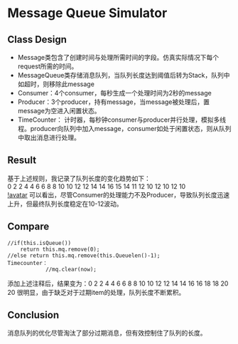 # Message Queue Simulator
## Class Design
- Message类包含了创建时间与处理所需时间的字段。仿真实际情况下每个request所需的时间。
- MessageQueue类存储消息队列，当队列长度达到阈值后转为Stack，队列中如超时，则移除此message
- Consumer：4个consumer，每秒生成一个处理时间为2秒的message
- Producer：3个producer，持有message，当message被处理后，置message为空进入闲置状态。
- TimeCounter： 计时器，每秒钟consumer与producer并行处理，模拟多线程。producer向队列中加入message，consumer如处于闲置状态，则从队列中取出消息进行处理。

## Result
基于上述规则，我记录了队列长度的变化趋势如下：   
0 
2 
2 
4 
4 
6 
6 
8 
8 
10 
10 
12 
12 
14 
14 
16 
15 
14 
11 
12 
10 
12 
10 
12 
10       
[!avatar](sample/MQ.JPG)
可以看出，尽管Consumer的处理能力不及Producer，导致队列长度迅速上升，但最终队列长度稳定在10-12波动。

## Compare
```
//if(this.isQueue())
    return this.mq.remove(0);
//else return this.mq.remove(this.Queuelen()-1);
Timecounter：
            //mq.clear(now);
```
添加上述注释后，结果变为：0 
2 
2 
4 
4 
6 
6 
8 
8 
10 
10 
12 
12 
14 
14 
16 
16 
18 
18 
20 
20 
很明显，由于缺乏对于过期item的处理，队列长度不断累积。

## Conclusion
消息队列的优化尽管淘汰了部分过期消息，但有效控制住了队列的长度。
